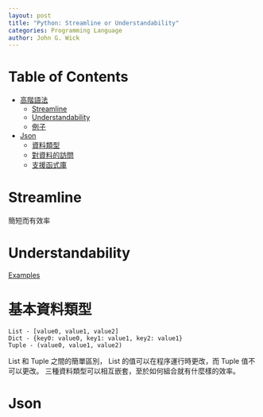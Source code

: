 ```yaml
---
layout: post
title: "Python: Streamline or Understandability"
categories: Programming Language
author: John G. Wick
---
```


# Table of Contents
* [高階語法](#高階語法)
  * [Streamline](#Streamline)
  * [Understandability](#Understandability)
  * [例子](#)
* [Json](#Json)
  * [資料類型](#)
  * [對資料的訪問](#)
  * [支援函式庫](#)

# Streamline

簡短而有效率

# Understandability

[Examples](#)

# 基本資料類型

```
List - [value0, value1, value2]
Dict - {key0: value0, key1: value1, key2: value1}
Tuple - (value0, value1, value2)
```
List 和 Tuple 之間的簡單區別， List 的值可以在程序運行時更改，而 Tuple 值不可以更改。
三種資料類型可以相互嵌套，至於如何組合就有什麼樣的效率。

# Json

